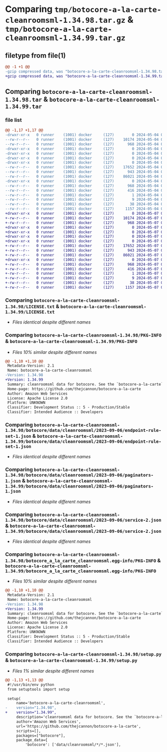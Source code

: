 # Comparing `tmp/botocore-a-la-carte-cleanroomsml-1.34.98.tar.gz` & `tmp/botocore-a-la-carte-cleanroomsml-1.34.99.tar.gz`

## filetype from file(1)

```diff
@@ -1 +1 @@
-gzip compressed data, was "botocore-a-la-carte-cleanroomsml-1.34.98.tar", last modified: Sat May  4 01:01:16 2024, max compression
+gzip compressed data, was "botocore-a-la-carte-cleanroomsml-1.34.99.tar", last modified: Tue May  7 01:02:18 2024, max compression
```

## Comparing `botocore-a-la-carte-cleanroomsml-1.34.98.tar` & `botocore-a-la-carte-cleanroomsml-1.34.99.tar`

### file list

```diff
@@ -1,17 +1,17 @@
-drwxr-xr-x   0 runner    (1001) docker     (127)        0 2024-05-04 01:01:16.046048 botocore-a-la-carte-cleanroomsml-1.34.98/
--rw-r--r--   0 runner    (1001) docker     (127)    10174 2024-05-04 01:01:15.000000 botocore-a-la-carte-cleanroomsml-1.34.98/LICENSE.txt
--rw-r--r--   0 runner    (1001) docker     (127)      968 2024-05-04 01:01:16.046048 botocore-a-la-carte-cleanroomsml-1.34.98/PKG-INFO
-drwxr-xr-x   0 runner    (1001) docker     (127)        0 2024-05-04 01:01:16.042048 botocore-a-la-carte-cleanroomsml-1.34.98/botocore/
-drwxr-xr-x   0 runner    (1001) docker     (127)        0 2024-05-04 01:01:16.042048 botocore-a-la-carte-cleanroomsml-1.34.98/botocore/data/
-drwxr-xr-x   0 runner    (1001) docker     (127)        0 2024-05-04 01:01:16.042048 botocore-a-la-carte-cleanroomsml-1.34.98/botocore/data/cleanroomsml/
-drwxr-xr-x   0 runner    (1001) docker     (127)        0 2024-05-04 01:01:16.042048 botocore-a-la-carte-cleanroomsml-1.34.98/botocore/data/cleanroomsml/2023-09-06/
--rw-r--r--   0 runner    (1001) docker     (127)    17652 2024-05-04 01:01:11.000000 botocore-a-la-carte-cleanroomsml-1.34.98/botocore/data/cleanroomsml/2023-09-06/endpoint-rule-set-1.json
--rw-r--r--   0 runner    (1001) docker     (127)      943 2024-05-04 01:01:11.000000 botocore-a-la-carte-cleanroomsml-1.34.98/botocore/data/cleanroomsml/2023-09-06/paginators-1.json
--rw-r--r--   0 runner    (1001) docker     (127)    86021 2024-05-04 01:01:11.000000 botocore-a-la-carte-cleanroomsml-1.34.98/botocore/data/cleanroomsml/2023-09-06/service-2.json
-drwxr-xr-x   0 runner    (1001) docker     (127)        0 2024-05-04 01:01:16.046048 botocore-a-la-carte-cleanroomsml-1.34.98/botocore_a_la_carte_cleanroomsml.egg-info/
--rw-r--r--   0 runner    (1001) docker     (127)      968 2024-05-04 01:01:16.000000 botocore-a-la-carte-cleanroomsml-1.34.98/botocore_a_la_carte_cleanroomsml.egg-info/PKG-INFO
--rw-r--r--   0 runner    (1001) docker     (127)      416 2024-05-04 01:01:16.000000 botocore-a-la-carte-cleanroomsml-1.34.98/botocore_a_la_carte_cleanroomsml.egg-info/SOURCES.txt
--rw-r--r--   0 runner    (1001) docker     (127)        1 2024-05-04 01:01:16.000000 botocore-a-la-carte-cleanroomsml-1.34.98/botocore_a_la_carte_cleanroomsml.egg-info/dependency_links.txt
--rw-r--r--   0 runner    (1001) docker     (127)        9 2024-05-04 01:01:16.000000 botocore-a-la-carte-cleanroomsml-1.34.98/botocore_a_la_carte_cleanroomsml.egg-info/top_level.txt
--rw-r--r--   0 runner    (1001) docker     (127)       38 2024-05-04 01:01:16.046048 botocore-a-la-carte-cleanroomsml-1.34.98/setup.cfg
--rw-r--r--   0 runner    (1001) docker     (127)     1157 2024-05-04 01:01:15.000000 botocore-a-la-carte-cleanroomsml-1.34.98/setup.py
+drwxr-xr-x   0 runner    (1001) docker     (127)        0 2024-05-07 01:02:18.116088 botocore-a-la-carte-cleanroomsml-1.34.99/
+-rw-r--r--   0 runner    (1001) docker     (127)    10174 2024-05-07 01:02:17.000000 botocore-a-la-carte-cleanroomsml-1.34.99/LICENSE.txt
+-rw-r--r--   0 runner    (1001) docker     (127)      968 2024-05-07 01:02:18.116088 botocore-a-la-carte-cleanroomsml-1.34.99/PKG-INFO
+drwxr-xr-x   0 runner    (1001) docker     (127)        0 2024-05-07 01:02:18.112088 botocore-a-la-carte-cleanroomsml-1.34.99/botocore/
+drwxr-xr-x   0 runner    (1001) docker     (127)        0 2024-05-07 01:02:18.112088 botocore-a-la-carte-cleanroomsml-1.34.99/botocore/data/
+drwxr-xr-x   0 runner    (1001) docker     (127)        0 2024-05-07 01:02:18.112088 botocore-a-la-carte-cleanroomsml-1.34.99/botocore/data/cleanroomsml/
+drwxr-xr-x   0 runner    (1001) docker     (127)        0 2024-05-07 01:02:18.112088 botocore-a-la-carte-cleanroomsml-1.34.99/botocore/data/cleanroomsml/2023-09-06/
+-rw-r--r--   0 runner    (1001) docker     (127)    17652 2024-05-07 01:02:10.000000 botocore-a-la-carte-cleanroomsml-1.34.99/botocore/data/cleanroomsml/2023-09-06/endpoint-rule-set-1.json
+-rw-r--r--   0 runner    (1001) docker     (127)      943 2024-05-07 01:02:10.000000 botocore-a-la-carte-cleanroomsml-1.34.99/botocore/data/cleanroomsml/2023-09-06/paginators-1.json
+-rw-r--r--   0 runner    (1001) docker     (127)    86021 2024-05-07 01:02:10.000000 botocore-a-la-carte-cleanroomsml-1.34.99/botocore/data/cleanroomsml/2023-09-06/service-2.json
+drwxr-xr-x   0 runner    (1001) docker     (127)        0 2024-05-07 01:02:18.112088 botocore-a-la-carte-cleanroomsml-1.34.99/botocore_a_la_carte_cleanroomsml.egg-info/
+-rw-r--r--   0 runner    (1001) docker     (127)      968 2024-05-07 01:02:18.000000 botocore-a-la-carte-cleanroomsml-1.34.99/botocore_a_la_carte_cleanroomsml.egg-info/PKG-INFO
+-rw-r--r--   0 runner    (1001) docker     (127)      416 2024-05-07 01:02:18.000000 botocore-a-la-carte-cleanroomsml-1.34.99/botocore_a_la_carte_cleanroomsml.egg-info/SOURCES.txt
+-rw-r--r--   0 runner    (1001) docker     (127)        1 2024-05-07 01:02:18.000000 botocore-a-la-carte-cleanroomsml-1.34.99/botocore_a_la_carte_cleanroomsml.egg-info/dependency_links.txt
+-rw-r--r--   0 runner    (1001) docker     (127)        9 2024-05-07 01:02:18.000000 botocore-a-la-carte-cleanroomsml-1.34.99/botocore_a_la_carte_cleanroomsml.egg-info/top_level.txt
+-rw-r--r--   0 runner    (1001) docker     (127)       38 2024-05-07 01:02:18.116088 botocore-a-la-carte-cleanroomsml-1.34.99/setup.cfg
+-rw-r--r--   0 runner    (1001) docker     (127)     1157 2024-05-07 01:02:17.000000 botocore-a-la-carte-cleanroomsml-1.34.99/setup.py
```

### Comparing `botocore-a-la-carte-cleanroomsml-1.34.98/LICENSE.txt` & `botocore-a-la-carte-cleanroomsml-1.34.99/LICENSE.txt`

 * *Files identical despite different names*

### Comparing `botocore-a-la-carte-cleanroomsml-1.34.98/PKG-INFO` & `botocore-a-la-carte-cleanroomsml-1.34.99/PKG-INFO`

 * *Files 10% similar despite different names*

```diff
@@ -1,10 +1,10 @@
 Metadata-Version: 2.1
 Name: botocore-a-la-carte-cleanroomsml
-Version: 1.34.98
+Version: 1.34.99
 Summary: cleanroomsml data for botocore. See the `botocore-a-la-carte` package for more info.
 Home-page: https://github.com/thejcannon/botocore-a-la-carte
 Author: Amazon Web Services
 License: Apache License 2.0
 Platform: UNKNOWN
 Classifier: Development Status :: 5 - Production/Stable
 Classifier: Intended Audience :: Developers
```

### Comparing `botocore-a-la-carte-cleanroomsml-1.34.98/botocore/data/cleanroomsml/2023-09-06/endpoint-rule-set-1.json` & `botocore-a-la-carte-cleanroomsml-1.34.99/botocore/data/cleanroomsml/2023-09-06/endpoint-rule-set-1.json`

 * *Files identical despite different names*

### Comparing `botocore-a-la-carte-cleanroomsml-1.34.98/botocore/data/cleanroomsml/2023-09-06/paginators-1.json` & `botocore-a-la-carte-cleanroomsml-1.34.99/botocore/data/cleanroomsml/2023-09-06/paginators-1.json`

 * *Files identical despite different names*

### Comparing `botocore-a-la-carte-cleanroomsml-1.34.98/botocore/data/cleanroomsml/2023-09-06/service-2.json` & `botocore-a-la-carte-cleanroomsml-1.34.99/botocore/data/cleanroomsml/2023-09-06/service-2.json`

 * *Files identical despite different names*

### Comparing `botocore-a-la-carte-cleanroomsml-1.34.98/botocore_a_la_carte_cleanroomsml.egg-info/PKG-INFO` & `botocore-a-la-carte-cleanroomsml-1.34.99/botocore_a_la_carte_cleanroomsml.egg-info/PKG-INFO`

 * *Files 10% similar despite different names*

```diff
@@ -1,10 +1,10 @@
 Metadata-Version: 2.1
 Name: botocore-a-la-carte-cleanroomsml
-Version: 1.34.98
+Version: 1.34.99
 Summary: cleanroomsml data for botocore. See the `botocore-a-la-carte` package for more info.
 Home-page: https://github.com/thejcannon/botocore-a-la-carte
 Author: Amazon Web Services
 License: Apache License 2.0
 Platform: UNKNOWN
 Classifier: Development Status :: 5 - Production/Stable
 Classifier: Intended Audience :: Developers
```

### Comparing `botocore-a-la-carte-cleanroomsml-1.34.98/setup.py` & `botocore-a-la-carte-cleanroomsml-1.34.99/setup.py`

 * *Files 1% similar despite different names*

```diff
@@ -1,13 +1,13 @@
 #!/usr/bin/env python
 from setuptools import setup
 
 setup(
     name='botocore-a-la-carte-cleanroomsml',
-    version="1.34.98",
+    version="1.34.99",
     description='cleanroomsml data for botocore. See the `botocore-a-la-carte` package for more info.',
     author='Amazon Web Services',
     url='https://github.com/thejcannon/botocore-a-la-carte',
     scripts=[],
     packages=["botocore"],
     package_data={
         'botocore': ['data/cleanroomsml/*/*.json'],
```

